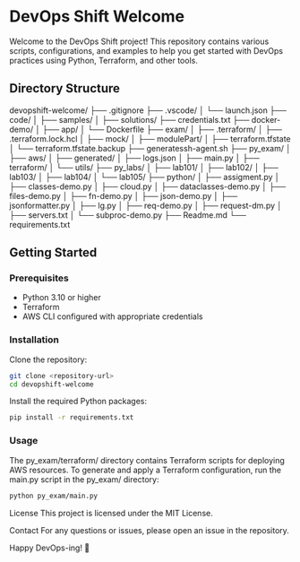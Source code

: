# DevOps Shift Welcome
Welcome to the DevOps Shift project! This repository contains various scripts, configurations, and examples to help you get started with DevOps practices using Python, Terraform, and other tools.
## Directory Structure
devopshift-welcome/
├── .gitignore
├── .vscode/
│   └── launch.json
├── code/
│   ├── samples/
│   ├── solutions/
├── credentials.txt
├── docker-demo/
│   ├── app/
│   └── Dockerfile
├── exam/
│   ├── .terraform/
│   ├── .terraform.lock.hcl
│   ├── mock/
│   ├── modulePart/
│   ├── terraform.tfstate
│   └── terraform.tfstate.backup
├── generatessh-agent.sh
├── py_exam/
│   ├── aws/
│   ├── generated/
│   ├── logs.json
│   ├── main.py
│   ├── terraform/
│   └── utils/
├── py_labs/
│   ├── lab101/
│   ├── lab102/
│   ├── lab103/
│   ├── lab104/
│   └── lab105/
├── python/
│   ├── assigment.py
│   ├── classes-demo.py
│   ├── cloud.py
│   ├── dataclasses-demo.py
│   ├── files-demo.py
│   ├── fn-demo.py
│   ├── json-demo.py
│   ├── jsonformatter.py
│   ├── lg.py
│   ├── req-demo.py
│   ├── request-dm.py
│   ├── servers.txt
│   └── subproc-demo.py
├── Readme.md
└── requirements.txt

## Getting Started
### Prerequisites
 - Python 3.10 or higher
 - Terraform
 - AWS CLI configured with appropriate credentials

### Installation
Clone the repository:
```bash
git clone <repository-url>
cd devopshift-welcome
```

Install the required Python packages:
```bash
pip install -r requirements.txt
```
### Usage
The py_exam/terraform/ directory contains Terraform scripts for deploying AWS resources.
To generate and apply a Terraform configuration, run the main.py script in the py_exam/ directory:
```bash
python py_exam/main.py
```


License
This project is licensed under the MIT License.

Contact
For any questions or issues, please open an issue in the repository.

Happy DevOps-ing! 🚀